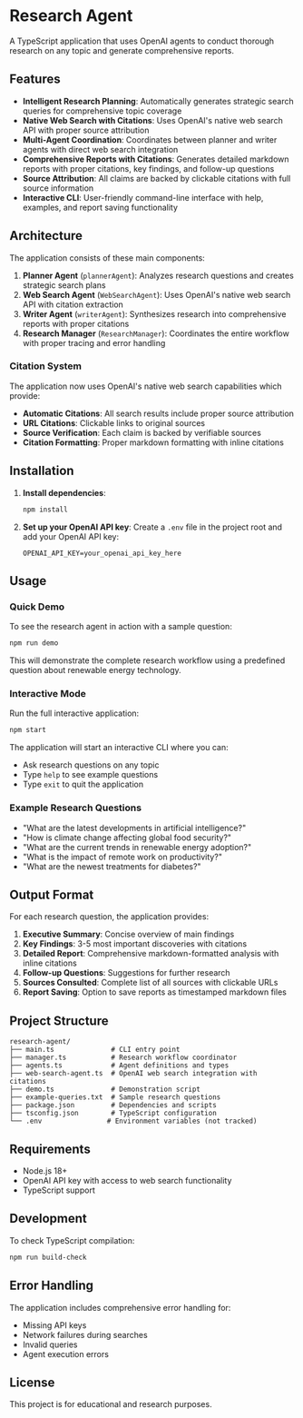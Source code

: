 # Research Agent

A TypeScript application that uses OpenAI agents to conduct thorough research on any topic and generate comprehensive reports.

## Features

- **Intelligent Research Planning**: Automatically generates strategic search queries for comprehensive topic coverage
- **Native Web Search with Citations**: Uses OpenAI's native web search API with proper source attribution
- **Multi-Agent Coordination**: Coordinates between planner and writer agents with direct web search integration
- **Comprehensive Reports with Citations**: Generates detailed markdown reports with proper citations, key findings, and follow-up questions
- **Source Attribution**: All claims are backed by clickable citations with full source information
- **Interactive CLI**: User-friendly command-line interface with help, examples, and report saving functionality

## Architecture

The application consists of these main components:

1. **Planner Agent** (`plannerAgent`): Analyzes research questions and creates strategic search plans
2. **Web Search Agent** (`WebSearchAgent`): Uses OpenAI's native web search API with citation extraction
3. **Writer Agent** (`writerAgent`): Synthesizes research into comprehensive reports with proper citations
4. **Research Manager** (`ResearchManager`): Coordinates the entire workflow with proper tracing and error handling

### Citation System

The application now uses OpenAI's native web search capabilities which provide:
- **Automatic Citations**: All search results include proper source attribution
- **URL Citations**: Clickable links to original sources
- **Source Verification**: Each claim is backed by verifiable sources
- **Citation Formatting**: Proper markdown formatting with inline citations

## Installation

1. **Install dependencies**:
   ```bash
   npm install
   ```

2. **Set up your OpenAI API key**:
   Create a `.env` file in the project root and add your OpenAI API key:
   ```
   OPENAI_API_KEY=your_openai_api_key_here
   ```

## Usage

### Quick Demo

To see the research agent in action with a sample question:
```bash
npm run demo
```

This will demonstrate the complete research workflow using a predefined question about renewable energy technology.

### Interactive Mode

Run the full interactive application:
```bash
npm start
```

The application will start an interactive CLI where you can:

- Ask research questions on any topic
- Type `help` to see example questions
- Type `exit` to quit the application

### Example Research Questions

- "What are the latest developments in artificial intelligence?"
- "How is climate change affecting global food security?"
- "What are the current trends in renewable energy adoption?"
- "What is the impact of remote work on productivity?"
- "What are the newest treatments for diabetes?"

## Output Format

For each research question, the application provides:

1. **Executive Summary**: Concise overview of main findings
2. **Key Findings**: 3-5 most important discoveries with citations
3. **Detailed Report**: Comprehensive markdown-formatted analysis with inline citations
4. **Follow-up Questions**: Suggestions for further research
5. **Sources Consulted**: Complete list of all sources with clickable URLs
6. **Report Saving**: Option to save reports as timestamped markdown files

## Project Structure

```
research-agent/
├── main.ts              # CLI entry point
├── manager.ts           # Research workflow coordinator
├── agents.ts            # Agent definitions and types
├── web-search-agent.ts  # OpenAI web search integration with citations
├── demo.ts              # Demonstration script
├── example-queries.txt  # Sample research questions
├── package.json         # Dependencies and scripts
├── tsconfig.json        # TypeScript configuration
└── .env                # Environment variables (not tracked)
```

## Requirements

- Node.js 18+
- OpenAI API key with access to web search functionality
- TypeScript support

## Development

To check TypeScript compilation:
```bash
npm run build-check
```

## Error Handling

The application includes comprehensive error handling for:
- Missing API keys
- Network failures during searches
- Invalid queries
- Agent execution errors

## License

This project is for educational and research purposes.